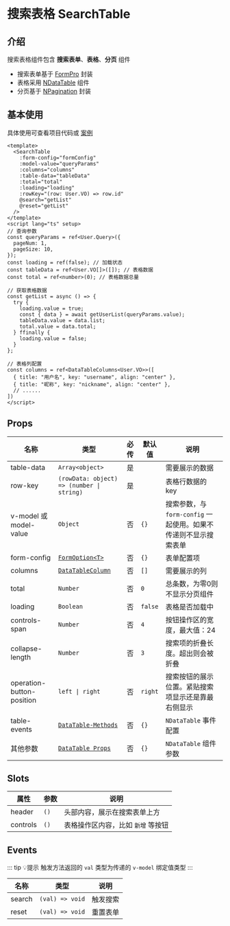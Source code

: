 # 搜索表格 SearchTable

## 介绍

搜索表格组件包含 **搜索表单**、**表格**、**分页** 组件

- 搜索表单基于 [FormPro](/components/form-pro) 封装
- 表格采用 [NDataTable](https://www.naiveui.com/zh-CN/os-theme/components/data-table) 组件
- 分页基于 [NPagination](https://www.naiveui.com/zh-CN/os-theme/components/pagination) 封装

## 基本使用

具体使用可查看项目代码或 [案例](https://gitee.com/zimo493/vue3-naiveui-admin/blob/main/src/views/demo/curd/index.vue)

```vue [vue]
<template>
  <SearchTable
    :form-config="formConfig"
    :model-value="queryParams"
    :columns="columns"
    :table-data="tableData"
    :total="total"
    :loading="loading"
    :rowKey="(row: User.VO) => row.id"
    @search="getList"
    @reset="getList"
  />
</template>
<script lang="ts" setup>
// 查询参数
const queryParams = ref<User.Query>({
  pageNum: 1,
  pageSize: 10,
});
const loading = ref(false); // 加载状态
const tableData = ref<User.VO[]>([]); // 表格数据
const total = ref<number>(0); // 表格数据总量

// 获取表格数据
const getList = async () => {
  try {
    loading.value = true;
    const { data } = await getUserList(queryParams.value);
    tableData.value = data.list;
    total.value = data.total;
  } ffinally {
    loading.value = false;
  }
};

// 表格列配置
const columns = ref<DataTableColumns<User.VO>>([
  { title: "用户名", key: "username", align: "center" },
  { title: "昵称", key: "nickname", align: "center" },
  // ......
])
</script>
```

## Props

| 名称 | 类型 | 必传 | 默认值 | 说明 |
| --- | --- | :--: | --- | --- |
| table-data | `Array<object>` | 是 | | 需要展示的数据 |
| row-key | `(rowData: object) => (number \| string)` | 是 | | 表格行数据的 key |
| v-model 或 model-value | `Object` | 否 | `{}` | 搜索参数，与 `form-config` 一起使用。如果不传递则不显示搜索表单 |
| form-config | [`FormOption<T>`](/components/form-pro#formoption) | 否 | `{}` | 表单配置项 |
| columns | [`DataTableColumn`](https://www.naiveui.com/zh-CN/os-theme/components/data-table#DataTable-Props) | 否 | `[]` | 需要展示的列 |
| total | `Number` | 否 | `0` | 总条数，为零0则不显示分页组件 |
| loading | `Boolean` | 否 | `false` | 表格是否加载中 |
| controls-span | `Number` | 否 | `4` | 按钮操作区的宽度，最大值：24 |
| collapse-length | `Number` | 否 | `3` | 搜索项的折叠长度。超出则会被折叠 |
| operation-button-position | `left \| right` | 否 | `right` | 搜索按钮的展示位置。紧贴搜索项显示还是靠最右侧显示 |
| table-events | [`DataTable-Methods`](https://www.naiveui.com/zh-CN/os-theme/components/data-table#DataTable-Methods) | 否 | `{}` | `NDataTable` 事件配置 |
| 其他参数 | [`DataTable Props`](https://www.naiveui.com/zh-CN/os-theme/components/data-table#API) | 否 | `{}` | `NDataTable` 组件参数 |

## Slots

| 属性 | 参数 | 说明 |
| --- | --- | --- |
| header | `()` | 头部内容，展示在搜索表单上方 |
| controls | `()` | 表格操作区内容，比如 `新增` 等按钮 |

## Events

::: tip 💡提示
触发方法返回的 `val` 类型为传递的 `v-model` 绑定值类型
:::

| 名称 | 类型 | 说明 |
| --- | --- | --- |
| search | `(val) => void` | 触发搜索 |
| reset | `(val) => void` | 重置表单 |